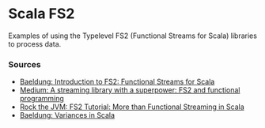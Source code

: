 # Scala FS2

Examples of using the Typelevel FS2 (Functional Streams for Scala) libraries to process data.

### Sources
* [Baeldung: Introduction to FS2: Functional Streams for Scala](https://www.baeldung.com/scala/fs2-functional-streams)
* [Medium: A streaming library with a superpower: FS2 and functional programming](https://medium.com/free-code-camp/a-streaming-library-with-a-superpower-fs2-and-functional-programming-6f602079f70a)
* [Rock the JVM: FS2 Tutorial: More than Functional Streaming in Scala](https://blog.rockthejvm.com/fs2/)
* [Baeldung: Variances in Scala](https://www.baeldung.com/scala/variances)
